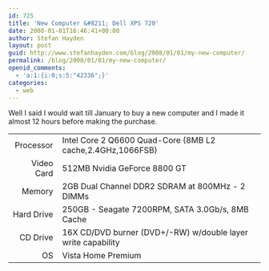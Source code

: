 ```yaml
---
id: 725
title: 'New Computer &#8211; Dell XPS 720'
date: 2008-01-01T16:46:41+00:00
author: Stefan Hayden
layout: post
guid: http://www.stefanhayden.com/blog/2008/01/01/my-new-computer/
permalink: /blog/2008/01/01/my-new-computer/
openid_comments:
  - 'a:1:{i:0;s:5:"42336";}'
categories:
  - web
---
```

Well I said I would wait till January to buy a new computer and I made it almost 12 hours before making the purchase.
<table>
<tr>
<td style="text-align: right; padding-right: 10px">Processor</td>
<td>Intel Core 2 Q6600 Quad-Core (8MB L2 cache,2.4GHz,1066FSB)</td>
</tr>
<tr>
<td style="text-align: right; padding-right: 10px">Video Card</td>
<td>512MB Nvidia GeForce 8800 GT</td>
</tr>
<tr>
<td style="text-align: right; padding-right: 10px">Memory</td>
<td>2GB Dual Channel DDR2 SDRAM at 800MHz - 2 DIMMs</td>
</tr>
<tr>
<td style="text-align: right; padding-right: 10px">Hard Drive</td>
<td>250GB - Seagate 7200RPM, SATA 3.0Gb/s, 8MB Cache</td>
</tr>
<tr>
<td style="text-align: right; padding-right: 10px">CD Drive</td>
<td>16X CD/DVD burner (DVD+/-RW) w/double layer write capability</td>
</tr>
<tr>
<td style="text-align: right; padding-right: 10px">OS</td>
<td>Vista Home Premium</td>
</tr>
<tr></tr>
</table>
